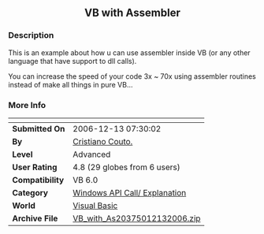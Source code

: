 ﻿<div align="center">

## VB with Assembler


</div>

### Description

This is an example about how u can use assembler inside VB (or any other language that have support to dll calls).

You can increase the speed of your code 3x ~ 70x using assembler routines instead of make all things in pure VB...
 
### More Info
 


<span>             |<span>
---                |---
**Submitted On**   |2006-12-13 07:30:02
**By**             |[Cristiano Couto\.](https://github.com/Planet-Source-Code/PSCIndex/blob/master/ByAuthor/cristiano-couto.md)
**Level**          |Advanced
**User Rating**    |4.8 (29 globes from 6 users)
**Compatibility**  |VB 6\.0
**Category**       |[Windows API Call/ Explanation](https://github.com/Planet-Source-Code/PSCIndex/blob/master/ByCategory/windows-api-call-explanation__1-39.md)
**World**          |[Visual Basic](https://github.com/Planet-Source-Code/PSCIndex/blob/master/ByWorld/visual-basic.md)
**Archive File**   |[VB\_with\_As20375012132006\.zip](https://github.com/Planet-Source-Code/cristiano-couto-vb-with-assembler__1-67370/archive/master.zip)








